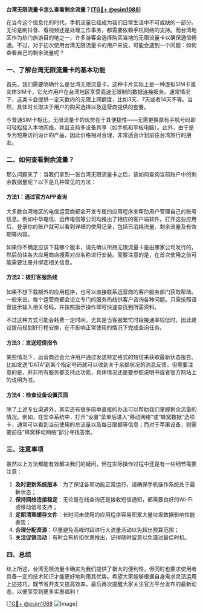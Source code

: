 **台湾无限流量卡怎么查看剩余流量？[[TG💪+ @esim1088](https://t.me/s/esim1088)]**

在当今这个信息化的时代，手机流量已经成为我们日常生活中不可或缺的一部分。无论是刷抖音、看视频还是处理工作事务，都需要依赖手机网络的支持。而台湾地区作为热门旅游目的地之一，许多游客会选择购买当地的无限流量卡以确保通信畅通。不过，对于初次使用台湾无限流量卡的用户来说，可能会遇到一个问题：如何查看自己的剩余流量呢？

### 一、了解台湾无限流量卡的基本功能

首先，我们需要明确什么是台湾无限流量卡。这种卡片实际上是一种虚拟SIM卡或实体SIM卡，它允许用户在台湾地区享受高速无限制的数据连接服务。通常情况下，这类卡会提供一定天数内的无限上网额度，比如3天、7天或者14天不等。当然，具体时长取决于用户的购买选择以及运营商提供的套餐。

与普通SIM卡相比，无限流量卡的优势在于其便捷性——无需更换原有手机号码即可轻松接入本地网络，并且支持多设备共享（如手机和平板电脑）。此外，由于是专为短期访问设计的产品，因此价格相对合理，非常适合计划前往台湾旅行的朋友。

### 二、如何查看剩余流量？

那么问题来了：当我们拿到一张台湾无限流量卡之后，该如何查询当前账户中的剩余数据量呢？以下是几种常见的方法：

#### 方法1：通过官方APP查询
大多数台湾地区的电信运营商都会开发专属的应用程序来帮助用户管理自己的账号信息。例如中华电信、远传电信等公司均推出了相应的客户端软件。打开这些应用后，登录你的账户就可以看到详细的使用记录，包括已消耗流量、剩余流量及有效期等内容。

如果你不确定应该下载哪个版本，请先确认所持无限流量卡是由哪家公司发行的，然后前往各大应用商店搜索对应名称进行安装。需要注意的是，在首次使用之前可能需要注册并绑定相关信息。

#### 方法2：拨打客服热线
如果不想下载额外的应用程序，也可以直接联系运营商的客户服务部门获取帮助。一般来说，每个运营商都会设立专门的服务热线供客户咨询各种问题。只需按照语音提示输入相关号码，并按照指示操作即可快速查找到所需资料。

不过这种方式可能会耗费一定时间，尤其是当客服繁忙时段接通率较低时。因此建议提前规划好行程安排，在不影响正常使用的情况下完成查询任务。

#### 方法3：发送短信指令
某些情况下，运营商还会允许用户通过发送特定格式的短信来获取最新状态报告。比如发送“DATA”到某个指定号码就可以收到关于余额状况的消息反馈。但需要注意的是，并非所有服务都支持此功能，具体情况还是要参照说明书或者官方网站上的说明为准。

#### 方法4：检查设备设置页面
除了上述专业渠道外，其实还有很多简单直接的办法可以帮助我们掌握剩余流量的情况。例如，在安卓系统中，打开“设置”菜单后进入“移动网络”或“蜂窝数据”选项卡，通常可以看到当前使用的总流量以及每日限额等信息；而对于苹果设备，则需要前往“蜂窝移动网络”部分寻找答案。

### 三、注意事项

虽然以上方法都能有效解决我们的疑问，但在实际操作过程中还是有一些细节需要注意：

1. **及时更新系统版本**：为了保证各项功能正常运行，请确保手机操作系统处于最新状态；
2. **保持网络连接稳定**：无论是在线查询还是接收短信通知，都需要良好的Wi-Fi或移动信号支持；
3. **定期清理缓存文件**：长时间未使用的应用程序容易积累大量垃圾数据影响性能表现；
4. **合理分配资源**：尽量避免高峰时段进行大流量活动以免超出预算范围；
5. **关注促销活动**：有时会有折扣优惠推出，记得随时留意以免错过最佳时机。

### 四、总结

综上所述，台湾无限流量卡确实为我们提供了极大的便利性，但同时也要求使用者具备一定的技术知识才能更好地利用其优势。希望大家能够根据自身需求灵活运用上述技巧，既节省开支又提高效率。最后再次提醒大家关注官方平台发布的最新动态，以便享受到更多实惠福利！

[[TG💪+ @esim1088](https://t.me/s/esim1088) ![Image](https://i.postimg.cc/4NQfJmqS/Snipaste-2025-05-13-00-14-12.png)]